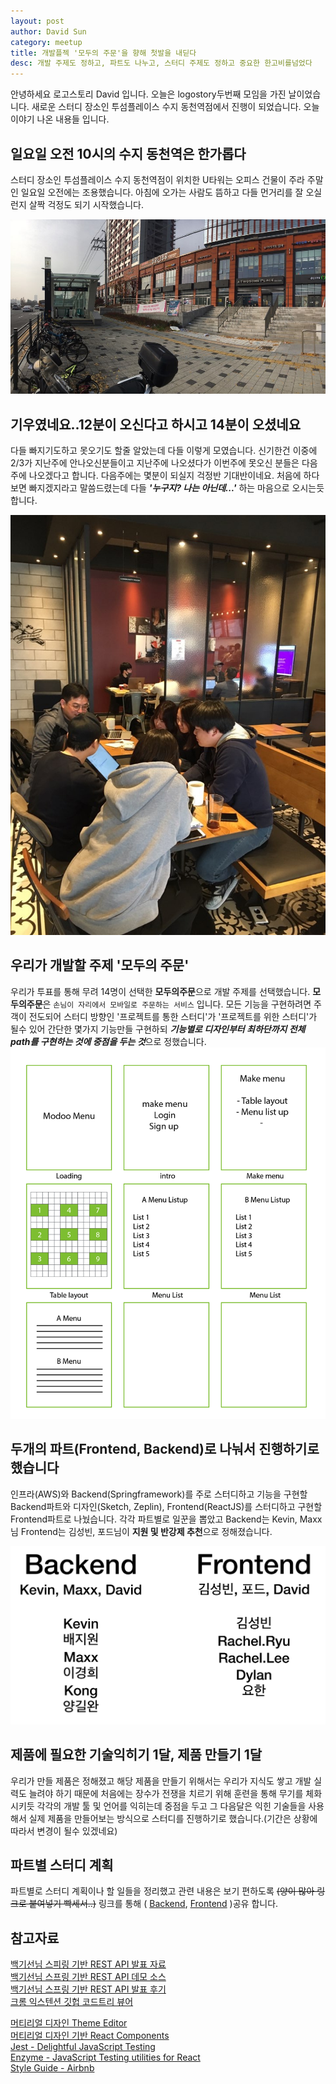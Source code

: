 ```yaml
---
layout: post
author: David Sun
category: meetup
title: 개발플젝 '모두의 주문'을 향해 첫발을 내딛다
desc: 개발 주제도 정하고, 파트도 나누고, 스터디 주제도 정하고 중요한 한고비를넘었다
---
```


안녕하세요 로고스토리 David 입니다. 오늘은 logostory두번째 모임을 가진 날이었습니다. 새로운 스터디 장소인 투섬플레이스 수지 동천역점에서 진행이 되었습니다. 오늘 이야기 나온 내용들 입니다.

## 일요일 오전 10시의 수지 동천역은 한가롭다

스터디 장소인 투섬플레이스 수지 동천역점이 위치한 U타워는 오피스 건물이 주라 주말인 일요일 오전에는 조용했습니다. 아침에 오가는 사람도 뜸하고 다들 먼거리를 잘 오실런지 살짝 걱정도 되기 시작했습니다.

![Alt text](/assets/img/11-11/dongchun2.jpeg)

## 기우였네요..12분이 오신다고 하시고 14분이 오셨네요

다들 빠지기도하고 못오기도 할줄 알았는데 다들 이렇게 모였습니다. 신기한건 이중에 2/3가 지난주에 안나오신분들이고 지난주에 나오셨다가 이번주에 못오신 분들은 다음주에 나오겠다고 합니다. 다음주에는 몇분이 되실지 걱정반 기대반이네요. 처음에 하다보면 빠지겠지라고 말씀드렸는데 다들 ***'누구지? 나는 아닌데...'*** 하는 마음으로 오시는듯 합니다.

![Alt text](/assets/img/11-11/all-member.jpeg)


## 우리가 개발할 주제 '모두의 주문'
우리가 투표를 통해 무려 14명이 선택한 **모두의주문**으로 개발 주제를 선택했습니다. **모두의주문**은 `손님이 자리에서 모바일로 주문하는 서비스` 입니다. 모든 기능을 구현하려면 주객이 전도되어 스터디 방향인 '프로젝트를 통한 스터디'가 '프로젝트를 위한 스터디'가 될수 있어 간단한 몇가지 기능만들 구현하되 ***기능별로 디자인부터 최하단까지 전체 path를 구현하는 것에 중점을 두는 것***으로 정했습니다.
![Alt text](/assets/img/11-11/modoo-order.png)


## 두개의 파트(Frontend, Backend)로 나눠서 진행하기로 했습니다
인프라(AWS)와 Backend(Springframework)를 주로 스터디하고 기능을 구현할 Backend파트와 디자인(Sketch, Zeplin), Frontend(ReactJS)를 스터디하고 구현할 Frontend파트로 나눴습니다. 각각 파트별로 일꾼을 뽑았고 Backend는 Kevin, Maxx님 Frontend는 김성빈, 포드님이 **지원 및 반강제 추천**으로 정해졌습니다.

![Alt text](/assets/img/11-11/part-member.png)

## 제품에 필요한 기술익히기 1달, 제품 만들기 1달
우리가 만들 제품은 정해졌고 해당 제품을 만들기 위해서는 우리가 지식도 쌓고 개발 실력도 늘려야 하기 때문에 처음에는 장수가 전쟁을 치르기 위해 훈련을 통해 무기를 체화 시키듯 각각의 개발 툴 및 언어를 익히는데 중점을 두고 그 다음달은 익힌 기술들을 사용해서 실제 제품을 만들어보는 방식으로 스터디를 진행하기로 했습니다.(기간은 상황에 따라서 변경이 될수 있겠네요)


## 파트별 스터디 계획
파트별로 스터디 계획이나 할 일들을 정리했고 관련 내용은 보기 편하도록 ~~(양이 많아 링크로 붙여넣기 빡세서..)~~ 링크를 통해 ( [Backend](https://logostory.slack.com/files/UDT53GLA0/FE02CBHCY/____________2W____________________2018-11-11_), [Frontend](https://logostory.slack.com/files/UDU3D1NCU/FE01CFFS4/___________________2__________________2018-11-11_) )공유 합니다. 


## 참고자료
[백기선님 스피링 기반 REST API 발표 자료](https://www.slideshare.net/whiteship/rest-api-development-with-spring?fbclid=IwAR0dznnzXawANQVTgJImDJNWNKyi1jcwoAkd0foUyOya4hLWJHMv0UJP7_I)<br>
[백기선님 스프링 기반 REST API 데모 소스](https://github.com/keesun/study/tree/master/demospringbootsecurity) <br>
[백기선님 스프링 기반 REST API 발표 후기](https://github.com/david-learner/java-study/blob/master/%EB%B0%B1%EA%B8%B0%EC%84%A0%EB%8B%98_%EC%8A%A4%ED%94%84%EB%A7%81_%EA%B8%B0%EB%B0%98_REST_API_%EA%B0%9C%EB%B0%9C/readme.md)<br>
[크롬 익스텐션 깃헙 코드트리 뷰어](https://chrome.google.com/webstore/detail/octotree/bkhaagjahfmjljalopjnoealnfndnagc?utm_source=chrome-ntp-icon) <br>

[머티리얼 디자인 Theme Editor](https://material.io/tools/theme-editor/) <br>
[머티리얼 디자인 기반 React Components](https://material-ui.com/)<br>
[Jest - Delightful JavaScript Testing](https://jestjs.io/)<br>
[Enzyme - JavaScript Testing utilities for React](https://github.com/airbnb/enzyme)<br>
[Style Guide - Airbnb](https://github.com/airbnb/javascript)
